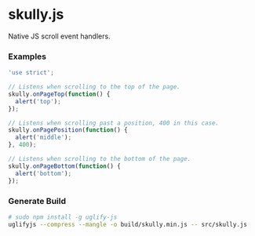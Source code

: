 # skully.js

Native JS scroll event handlers.

### Examples

```javascript
'use strict';

// Listens when scrolling to the top of the page.
skully.onPageTop(function() {
  alert('top');
});

// Listens when scrolling past a position, 400 in this case.
skully.onPagePosition(function() {
  alert('middle');
}, 400);

// Listens when scrolling to the bottom of the page.
skully.onPageBottom(function() {
  alert('bottom');
});
```

### Generate Build

```bash
# sudo npm install -g uglify-js
uglifyjs --compress --mangle -o build/skully.min.js -- src/skully.js
```
